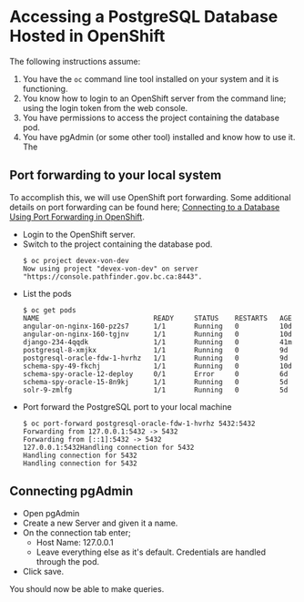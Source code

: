 # Accessing a PostgreSQL Database Hosted in OpenShift

The following instructions assume:
1. You have the `oc` command line tool installed on your system and it is functioning.
1. You know how to login to an OpenShift server from the command line; using the login token from the web console.
1. You have permissions to access the project containing the database pod.
1. You have pgAdmin (or some other tool) installed and know how to use it.  The 

## Port forwarding to your local system

To accomplish this, we will use OpenShift port forwarding.  Some additional details on port forwarding can be found here; [Connecting to a Database Using Port Forwarding in OpenShift](https://blog.openshift.com/openshift-connecting-database-using-port-forwarding/).

- Login to the OpenShift server.
- Switch to the project containing the database pod.
  ```
  $ oc project devex-von-dev
  Now using project "devex-von-dev" on server "https://console.pathfinder.gov.bc.ca:8443".
  ```
- List the pods
  ```
  $ oc get pods
  NAME                            READY     STATUS    RESTARTS   AGE
  angular-on-nginx-160-pz2s7      1/1       Running   0          10d
  angular-on-nginx-160-tgjnv      1/1       Running   0          10d
  django-234-4qqdk                1/1       Running   0          41m
  postgresql-8-xmjkx              1/1       Running   0          9d
  postgresql-oracle-fdw-1-hvrhz   1/1       Running   0          9d
  schema-spy-49-fkchj             1/1       Running   0          10d
  schema-spy-oracle-12-deploy     0/1       Error     0          6d
  schema-spy-oracle-15-8n9kj      1/1       Running   0          5d
  solr-9-zmlfg                    1/1       Running   0          5d
  ```
- Port forward the PostgreSQL port to your local machine
  ```
  $ oc port-forward postgresql-oracle-fdw-1-hvrhz 5432:5432
  Forwarding from 127.0.0.1:5432 -> 5432
  Forwarding from [::1]:5432 -> 5432
  127.0.0.1:5432Handling connection for 5432
  Handling connection for 5432
  Handling connection for 5432
  ```

## Connecting pgAdmin

- Open pgAdmin
- Create a new Server and given it a name.
- On the connection tab enter;
  - Host Name: 127.0.0.1
  - Leave everything else as it's default.  Credentials are handled through the pod.
- Click save.

You should now be able to make queries.